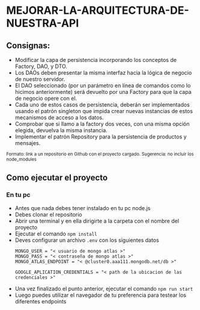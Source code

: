 # MEJORAR-LA-ARQUITECTURA-DE-NUESTRA-API

## Consignas:
- Modificar la capa de persistencia incorporando los conceptos de Factory, DAO, y DTO.
- Los DAOs deben presentar la misma interfaz hacia la lógica de negocio de nuestro servidor.
- El DAO seleccionado (por un parámetro en línea de comandos como lo hicimos anteriormente) será
devuelto por una Factory para que la capa de negocio opere con el.
- Cada uno de estos casos de persistencia, deberán ser implementados usando el patrón singleton que
impida crear nuevas instancias de estos mecanismos de acceso a los datos.
- Comprobar que si llamo a la factory dos veces, con una misma opción elegida, devuelva la misma instancia.
- Implementar el patrón Repository para la persistencia de productos y mensajes.

<sup>Formato: link a un repositorio en Github con el proyecto cargado.
Sugerencia: no incluir los node_modules</sup>

## Como ejecutar el proyecto

### En tu pc
- Antes que nada debes tener instalado en tu pc node.js
- Debes clonar el repositorio
- Abrir una terminal y en ella dirigirte a la carpeta con el nombre del proyecto
- Ejecutar el comando ``` npm install ```
- Deves configurar un archivo ``` .env ``` con los siguientes datos
    ```
    MONGO_USER = "< usuario de mongo atlas >"
    MONGO_PASS = "< contraseña de mongo atlas >"
    MONGO_ATLAS_ENDPOINT = "< @cluster0.aaa111.mongodb.net/db >"

    GOOGLE_APLICATION_CREDENTIALS = "< path de la ubicacion de las credenciales >"
    ```
- Una vez finalizado el punto anterior, ejecutar el comando ``` npm run start ```
- Luego puedes utilizar el navegador de tu preferencia para testear los diferentes endpoints